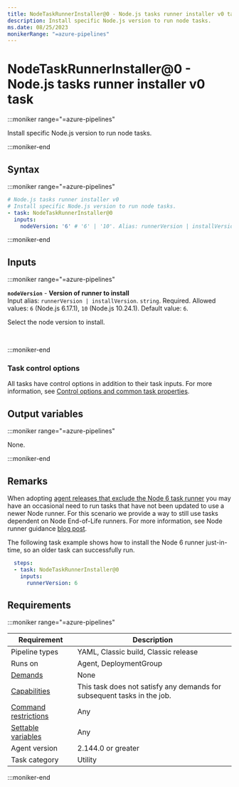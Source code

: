 ```yaml
---
title: NodeTaskRunnerInstaller@0 - Node.js tasks runner installer v0 task
description: Install specific Node.js version to run node tasks.
ms.date: 08/25/2023
monikerRange: "=azure-pipelines"
---
```


# NodeTaskRunnerInstaller@0 - Node.js tasks runner installer v0 task

<!-- :::description::: -->
:::moniker range="=azure-pipelines"

<!-- :::editable-content name="description"::: -->
Install specific Node.js version to run node tasks.
<!-- :::editable-content-end::: -->

:::moniker-end
<!-- :::description-end::: -->

<!-- :::syntax::: -->
## Syntax

:::moniker range="=azure-pipelines"

```yaml
# Node.js tasks runner installer v0
# Install specific Node.js version to run node tasks.
- task: NodeTaskRunnerInstaller@0
  inputs:
    nodeVersion: '6' # '6' | '10'. Alias: runnerVersion | installVersion. Required. Version of runner to install. Default: 6.
```

:::moniker-end
<!-- :::syntax-end::: -->

<!-- :::inputs::: -->
## Inputs

<!-- :::item name="nodeVersion"::: -->
:::moniker range="=azure-pipelines"

**`nodeVersion`** - **Version of runner to install**<br>
Input alias: `runnerVersion | installVersion`. `string`. Required. Allowed values: `6` (Node.js 6.17.1), `10` (Node.js 10.24.1). Default value: `6`.<br>
<!-- :::editable-content name="helpMarkDown"::: -->
Select the node version to install.
<!-- :::editable-content-end::: -->
<br>

:::moniker-end
<!-- :::item-end::: -->

### Task control options

All tasks have control options in addition to their task inputs. For more information, see [Control options and common task properties](/azure/devops/pipelines/yaml-schema/steps-task#common-task-properties).
<!-- :::inputs-end::: -->

<!-- :::outputVariables::: -->
## Output variables

:::moniker range="=azure-pipelines"

None.

:::moniker-end
<!-- :::outputVariables-end::: -->

<!-- :::remarks::: -->
<!-- :::editable-content name="remarks"::: -->
## Remarks

When adopting [agent releases that exclude the Node 6 task runner](https://github.com/microsoft/azure-pipelines-agent/blob/master/docs/node6.md) you may have an occasional need to run tasks that have not been updated to use a newer Node runner. For this scenario we provide a way to still use tasks dependent on Node End-of-Life runners. For more information, see Node runner guidance [blog post](https://devblogs.microsoft.com/devops/node-runner-update-guidance-for-azure-pipelines-task-authors/#upcoming-changes).

The following task example shows how to install the Node 6 runner just-in-time, so an older task can successfully run.


```yaml
  steps:
  - task: NodeTaskRunnerInstaller@0
    inputs:
      runnerVersion: 6
```
<!-- :::editable-content-end::: -->
<!-- :::remarks-end::: -->

<!-- :::examples::: -->
<!-- :::editable-content name="examples"::: -->
<!-- :::editable-content-end::: -->
<!-- :::examples-end::: -->

<!-- :::properties::: -->
## Requirements

:::moniker range="=azure-pipelines"

| Requirement | Description |
|-------------|-------------|
| Pipeline types | YAML, Classic build, Classic release |
| Runs on | Agent, DeploymentGroup |
| [Demands](/azure/devops/pipelines/process/demands) | None |
| [Capabilities](/azure/devops/pipelines/agents/agents#capabilities) | This task does not satisfy any demands for subsequent tasks in the job. |
| [Command restrictions](/azure/devops/pipelines/security/templates#agent-logging-command-restrictions) | Any |
| [Settable variables](/azure/devops/pipelines/security/templates#agent-logging-command-restrictions) | Any |
| Agent version |  2.144.0 or greater |
| Task category | Utility |

:::moniker-end
<!-- :::properties-end::: -->

<!-- :::see-also::: -->
<!-- :::editable-content name="seeAlso"::: -->
<!-- :::editable-content-end::: -->
<!-- :::see-also-end::: -->